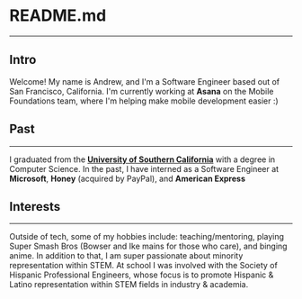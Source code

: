 # README.md

---

## Intro

Welcome! My name is Andrew, and I'm a Software Engineer based out of San Francisco, California.
I'm currently working at **Asana** on the Mobile Foundations team, where I'm helping make mobile
development easier :)

## Past

---

I graduated from the <a href="https://usc.edu/viterbi" target="_blank" rel="noreferrer"><b>University of Southern California</b></a>
with a degree in Computer Science. In the past, I have interned as a Software Engineer at <b>Microsoft</b>, <b>Honey</b> (acquired by PayPal), and <b>American Express</b>

## Interests

---

Outside of tech, some of my hobbies include: teaching/mentoring, playing Super Smash Bros (Bowser and Ike mains for
those who care), and binging anime. In addition to that, I am super passionate about minority representation
within STEM. At school I was involved with the Society of Hispanic Professional Engineers, whose focus is to promote
Hispanic & Latino representation within STEM fields in industry & academia.
